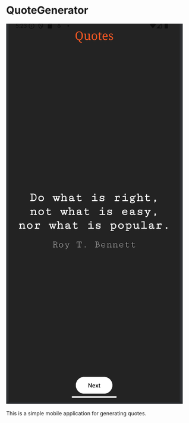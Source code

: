 # QuoteGenerator
![Screenshot of the application](assets/image1.png)

This is a simple mobile application for generating quotes.

